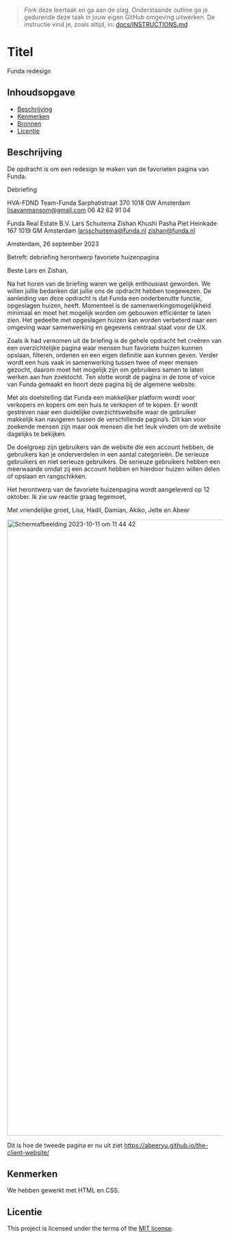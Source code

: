 > _Fork_ deze leertaak en ga aan de slag. Onderstaande outline ga je gedurende deze taak in jouw eigen GitHub omgeving uitwerken. De instructie vind je, zoals altijd, in: [docs/INSTRUCTIONS.md](docs/INSTRUCTIONS.md)

# Titel
Funda redesign 


## Inhoudsopgave

  * [Beschrijving](#beschrijving)
  * [Kenmerken](#kenmerken)
  * [Bronnen](#bronnen)
  * [Licentie](#licentie)

## Beschrijving

De opdracht is om een redesign te maken van de favorieten pagina van Funda.

Debriefing

HVA-FDND Team-Funda 
Sarphatistraat 370 
1018 GW Amsterdam 
lisavanmansom@gmail.com 
06 42 62 91 04 

Funda Real Estate B.V.
Lars Schuitema Zishan Khushi Pasha 
Piet Heinkade 167 
1019 GM Amsterdam
larsschuitema@funda.nl
zishan@funda.nl 

Amsterdam, 26 september 2023 

Betreft: debriefing herontwerp favoriete huizenpagina

Beste Lars en Zishan, 

Na het horen van de briefing waren we gelijk enthousiast geworden. We willen jullie bedanken dat jullie ons de opdracht hebben toegewezen. De aanleiding van deze opdracht is dat Funda een onderbenutte functie, opgeslagen huizen, heeft. Momenteel is de samenwerkingsmogelijkheid minimaal en moet het mogelijk worden om gebouwen efficiënter te laten zien. Het gedeelte met opgeslagen huizen kan worden verbeterd naar een omgeving waar samenwerking en gegevens centraal staat voor de UX. 

Zoals ik had vernomen uit de briefing is de gehele opdracht het creëren van een overzichtelijke pagina waar mensen hun favoriete huizen kunnen opslaan, filteren, ordenen en een eigen definitie aan kunnen geven. Verder wordt een huis vaak in samenwerking tussen twee of meer mensen gezocht, daarom moet het mogelijk zijn om gebruikers samen te laten werken aan hun zoektocht. Ten slotte wordt de pagina in de tone of voice van Funda gemaakt en hoort deze pagina bij de algemene website. 

Met als doelstelling dat Funda een makkelijker platform wordt voor verkopers en kopers om een huis te verkopen of te kopen. Er wordt gestreven naar een duidelijke overzichtswebsite waar de gebruiker makkelijk kan navigeren tussen de verschillende pagina’s. Dit kan voor zoekende mensen zijn maar ook mensen die het leuk vinden om de website dagelijks te bekijken.

De doelgroep zijn gebruikers van de website die een account hebben, de gebruikers kan je onderverdelen in een aantal categorieën. De serieuze gebruikers en niet serieuze gebruikers. De serieuze gebruikers hebben een meerwaarde omdat zij een account hebben en hierdoor huizen willen delen of opslaan en rangschikken. 

Het herontwerp van de favoriete huizenpagina wordt aangeleverd op 12 oktober. Ik zie uw reactie graag tegemoet, 

Met vriendelijke groet, 
Lisa, Hadil, Damian, Akiko, Jelte en Abeer

<img width="1440" alt="Scherm­afbeelding 2023-10-11 om 11 44 42" src="https://github.com/Abeeryu/the-client-website/assets/144008863/9ac2ca4d-8b9f-43af-933e-511d48067072">

Dit is hoe de tweede pagina er nu uit ziet
https://abeeryu.github.io/the-client-website/

<!-- In de Beschrijving staat hoe je project er uit ziet, hoe het werkt en wat je er mee kan. -->
<!-- Voeg een mooie poster visual toe 📸 -->
<!-- Voeg een link toe naar Github Pages 🌐-->

## Kenmerken

We hebben gewerkt met HTML en CSS.
<!-- Bij Kenmerken staat welke technieken zijn gebruikt en hoe. Wat is de HTML structuur? Wat zijn de belangrijkste dingen in CSS? Wat is er met Javascript gedaan en hoe? Misschien heb je een framwork of library gebruikt? -->



## Licentie

This project is licensed under the terms of the [MIT license](./LICENSE).
